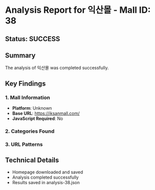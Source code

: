 # Analysis Report for 익산몰 - Mall ID: 38

## Status: SUCCESS

## Summary
The analysis of 익산몰 was completed successfully.

## Key Findings

### 1. Mall Information
- **Platform**: Unknown
- **Base URL**: https://iksanmall.com/
- **JavaScript Required**: No

### 2. Categories Found


### 3. URL Patterns


## Technical Details
- Homepage downloaded and saved
- Analysis completed successfully
- Results saved in analysis-38.json

